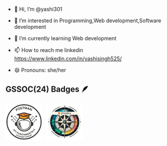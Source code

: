 - 👋 Hi, I’m @yashi301
- 👀 I’m interested in Programming,Web development,Software development
- 🌱 I’m currently learning Web development

- 📫 How to reach me linkedin https://www.linkedin.com/in/yashisingh525/
- 😄 Pronouns: she/her

## GSSOC(24) Badges 🪶
<div style='display:flex; align-items:center; gap: 10px;' align='center'>
<img src="https://raw.githubusercontent.com/girlscript/gssoc-website-new/main/public/badges/postman.png" width="100px" height="100px" />
  <img src="https://github.com/girlscript/gssoc-website-new/blob/main/public/badges/1.png" width="100px" height="100px" />

</div>
<!---
yashi301/yashi301 is a ✨ special ✨ repository because its `README.md` (this file) appears on your GitHub profile.
You can click the Preview link to take a look at your changes.
--->
